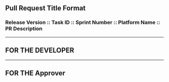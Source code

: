 ## Pull Request Title Format

### Release Version :: Task ID :: Sprint Number :: Platform Name :: PR Description

-----------------
FOR THE DEVELOPER
-----------------

-----------------
FOR THE Approver
-----------------
